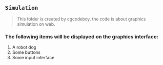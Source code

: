 ## `Simulation`
> This folder is created by cgcodeboy, the code is about graphics simulation on web.

### The following items will be displayed on the graphics interface:
1. A robot dog
2. Some buttons
3. Some input interface
